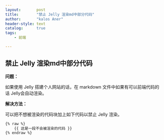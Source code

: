 ```yaml
---
layout:       post
title:        "禁止 Jelly 渲染md中部分代码"
author:       "kalos Aner"
header-style: text
catalog:      true
tags:
    - 前端

---
```


## 禁止 Jelly 渲染md中部分代码

**问题：**

如果使用 Jelly 搭建个人网站的话，在 markdown 文件中如果有可以前端代码的话 Jelly会自动渲染。

**解决方法：**

可以把不想被渲染的代码块加上如下代码以禁止 Jelly 渲染。

```html
{% raw %}
    {{ 这是一段不会被渲染的代码 }}
{% endraw %}
```

